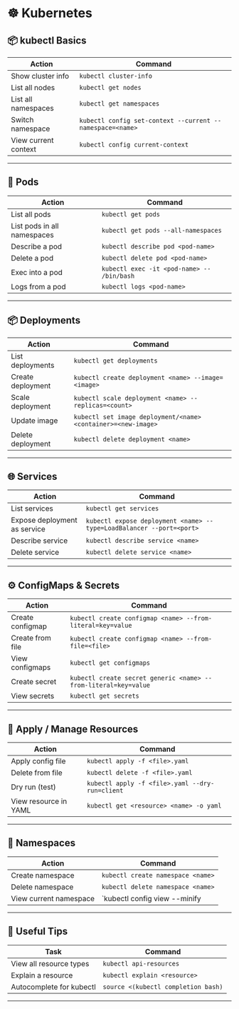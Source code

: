 # ☸️ Kubernetes

## 📦 kubectl Basics

| Action               | Command                                                   |
| -------------------- | --------------------------------------------------------- |
| Show cluster info    | `kubectl cluster-info`                                    |
| List all nodes       | `kubectl get nodes`                                       |
| List all namespaces  | `kubectl get namespaces`                                  |
| Switch namespace     | `kubectl config set-context --current --namespace=<name>` |
| View current context | `kubectl config current-context`                          |

---

## 🐳 Pods

| Action                      | Command                                    |
| --------------------------- | ------------------------------------------ |
| List all pods               | `kubectl get pods`                         |
| List pods in all namespaces | `kubectl get pods --all-namespaces`        |
| Describe a pod              | `kubectl describe pod <pod-name>`          |
| Delete a pod                | `kubectl delete pod <pod-name>`            |
| Exec into a pod             | `kubectl exec -it <pod-name> -- /bin/bash` |
| Logs from a pod             | `kubectl logs <pod-name>`                  |

---

## 📦 Deployments

| Action            | Command                                                      |
| ----------------- | ------------------------------------------------------------ |
| List deployments  | `kubectl get deployments`                                    |
| Create deployment | `kubectl create deployment <name> --image=<image>`           |
| Scale deployment  | `kubectl scale deployment <name> --replicas=<count>`         |
| Update image      | `kubectl set image deployment/<name> <container>=<new-image>` |
| Delete deployment | `kubectl delete deployment <name>`                           |

---

## 🌐 Services

| Action                       | Command                                                      |
| ---------------------------- | ------------------------------------------------------------ |
| List services                | `kubectl get services`                                       |
| Expose deployment as service | `kubectl expose deployment <name> --type=LoadBalancer --port=<port>` |
| Describe service             | `kubectl describe service <name>`                            |
| Delete service               | `kubectl delete service <name>`                              |

---

## ⚙️ ConfigMaps & Secrets

| Action           | Command                                                      |
| ---------------- | ------------------------------------------------------------ |
| Create configmap | `kubectl create configmap <name> --from-literal=key=value`   |
| Create from file | `kubectl create configmap <name> --from-file=<file>`         |
| View configmaps  | `kubectl get configmaps`                                     |
| Create secret    | `kubectl create secret generic <name> --from-literal=key=value` |
| View secrets     | `kubectl get secrets`                                        |

---

## 📁 Apply / Manage Resources

| Action                | Command                                         |
| --------------------- | ----------------------------------------------- |
| Apply config file     | `kubectl apply -f <file>.yaml`                  |
| Delete from file      | `kubectl delete -f <file>.yaml`                 |
| Dry run (test)        | `kubectl apply -f <file>.yaml --dry-run=client` |
| View resource in YAML | `kubectl get <resource> <name> -o yaml`         |

---

## 📂 Namespaces

| Action                 | Command                                         |
| ---------------------- | ----------------------------------------------- |
| Create namespace       | `kubectl create namespace <name>`               |
| Delete namespace       | `kubectl delete namespace <name>`               |
| View current namespace | `kubectl config view --minify | grep namespace` |

---

## 📌 Useful Tips

| Task                     | Command                             |
| ------------------------ | ----------------------------------- |
| View all resource types  | `kubectl api-resources`             |
| Explain a resource       | `kubectl explain <resource>`        |
| Autocomplete for kubectl | `source <(kubectl completion bash)` |

---